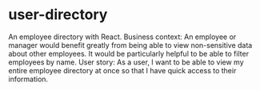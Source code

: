 # user-directory
An employee directory with React. Business context: An employee or manager would benefit greatly from being able to view non-sensitive data about other employees. It would be particularly helpful to be able to filter employees by name. User story: As a user, I want to be able to view my entire employee directory at once so that I have quick access to their information.
